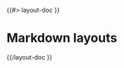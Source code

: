 <!-- 
 * @name            Layouts
 * @namespace       doc.markdown
 * @type            Markdown
 * @platform        md
 * @status          stable
 * @menu            Documentation / Markdown           /doc/markdown/layouts
 *
 * @since           2.0.0
 * @author    Olivier Bossel <olivier.bossel@gmail.com> (https://olivierbossel.com)
-->

{{#> layout-doc }}

# Markdown layouts

{{/layout-doc }}